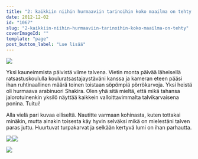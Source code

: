 ```yaml
---
title: "2: kaikkiin niihin hurmaaviin tarinoihin koko maailma on tehty."
date: 2012-12-02
id: "1067"
slug: "2-kaikkiin-niihin-hurmaaviin-tarinoihin-koko-maailma-on-tehty"
coverImageId: ""
template: "page"
post_button_label: "Lue lisää"
---
```


[![](/images/k2.jpg)](http://2.bp.blogspot.com/-GA1tRKzgnOw/ULs4I76EIBI/AAAAAAAAC9A/AACWj3yD44c/s1600/k2.jpg)

Yksi kauneimmista päivistä viime talvena. Vietin monta päivää läheisellä ratsastuskoululla kouluratsastajaystäväni kanssa ja kameran eteen pääsi ihan ruhtinaallinen määrä toinen toistaan söpömpiä pörrökarvoja. Yksi heistä oli hurmaava arabinuori Shakira. Olen yhä sitä mieltä, että mikä tahansa jalorotuinenkin yksilö näyttää kaikkein valloittavimmalta talvikarvaisena ponina. Tuitui!

Alla vielä pari kuvaa eiliseltä. Nautitte varmaan kohinasta, kuten tottakai minäkin, mutta ainakin toisesta käy hyvin selväksi mikä on mielestäni talven paras juttu. Huurtuvat turpakarvat ja selkään kertyvä lumi on ihan parhautta.

[![](/images/IMG_0161y.JPG)](http://4.bp.blogspot.com/-gzFQYYJEvVw/ULtHsiyMPSI/AAAAAAAAC-4/Cr38n5Rt_OM/s1600/IMG_0161y.JPG)[![](/images/IMG_0244y.JPG)](http://4.bp.blogspot.com/-C9BMcUzsA3c/ULtGZpxOLqI/AAAAAAAAC-o/izmrxUDS05A/s1600/IMG_0244y.JPG)

[![](/images/ak.jpg)](http://3.bp.blogspot.com/-MCXi_j-8d3g/ULtGfkWY02I/AAAAAAAAC-w/dhJHsuYF8uU/s1600/ak.jpg)

